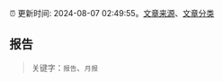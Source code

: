 :alarm_clock: 更新时间: 2024-08-07 02:49:55。[文章来源](/README.md)、[文章分类](/TAGS.md)

## 报告


> 关键字：`报告`、`月报`



